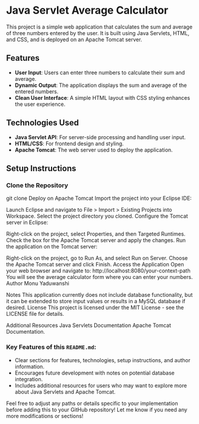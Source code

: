 # Java Servlet Average Calculator

This project is a simple web application that calculates the sum and average of three numbers entered by the user. It is built using Java Servlets, HTML, and CSS, and is deployed on an Apache Tomcat server.

## Features

- **User Input**: Users can enter three numbers to calculate their sum and average.
- **Dynamic Output**: The application displays the sum and average of the entered numbers.
- **Clean User Interface**: A simple HTML layout with CSS styling enhances the user experience.

## Technologies Used

- **Java Servlet API**: For server-side processing and handling user input.
- **HTML/CSS**: For frontend design and styling.
- **Apache Tomcat**: The web server used to deploy the application.

## Setup Instructions

### Clone the Repository


git clone <repository-url>
Deploy on Apache Tomcat
Import the project into your Eclipse IDE:

Launch Eclipse and navigate to File > Import > Existing Projects into Workspace.
Select the project directory you cloned.
Configure the Tomcat server in Eclipse:

Right-click on the project, select Properties, and then Targeted Runtimes.
Check the box for the Apache Tomcat server and apply the changes.
Run the application on the Tomcat server:

Right-click on the project, go to Run As, and select Run on Server.
Choose the Apache Tomcat server and click Finish.
Access the Application
Open your web browser and navigate to:
http://localhost:8080/your-context-path
You will see the average calculator form where you can enter your numbers.
Author
Monu Yaduwanshi

Notes
This application currently does not include database functionality, but it can be extended to store input values or results in a MySQL database if desired.
License
This project is licensed under the MIT License - see the LICENSE file for details.

Additional Resources
Java Servlets Documentation
Apache Tomcat Documentation.

### Key Features of this `README.md`:
- Clear sections for features, technologies, setup instructions, and author information.
- Encourages future development with notes on potential database integration.
- Includes additional resources for users who may want to explore more about Java Servlets and Apache Tomcat.

Feel free to adjust any paths or details specific to your implementation before adding this to your GitHub repository! Let me know if you need any more modifications or sections!

